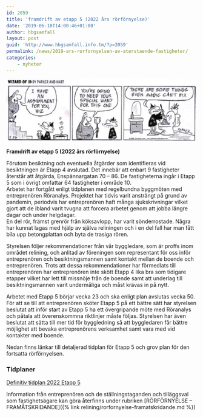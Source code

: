 ```yaml
---
id: 2059
title: 'framdrift av etapp 5 (2022 års rörförnyelse)'
date: '2019-06-18T14:00:46+01:00'
author: hbgsamfall
layout: post
guid: 'http://www.hbgsamfall.info.tm/?p=2059'
permalink: /news/2019-ars-rorfornyelsen-av-aterstaende-fastigheter/
categories:
    - nyheter
---
```


[![](/wp-content/uploads/2014/03/wizard-id-plumber-510x167.jpg)](/wp-content/uploads/2014/03/wizard-id-plumber-510x167.jpg)

**Framdrift av etapp 5 (2022 års rörförnyelse)**

Förutom besiktning och eventuella åtgärder som identifieras vid besiktningen är Etapp 4 avslutad. Det innebär att enbart 9 fastigheter återstår att åtgärda, Enspännargatan 70 – 86. De fastigheterna ingår i Etapp 5 som i övrigt omfattar 64 fastigheter i område 10.  
Arbetet har fortgått enligt tidplanen med regelbundna byggmöten med entreprenören Röranalys. Projektet har tidvis varit ansträngt på grund av pandemin, periodvis har entreprenören haft många sjukskrivningar vilket gjort att de ibland varit tvugna att forcera arbetet genom att jobba längre dagar och under helgdagar.  
En del rör, främst grenrör från köksavlopp, har varit sönderrostade. Några har kunnat lagas med hjälp av själva reliningen och i en del fall har man fått bila upp betongplattan och byta de trasiga rören.

Styrelsen följer rekommendationer från vår byggledare, som är proffs inom området relining, och anlitad av föreningen som representant för oss inför entreprenören och besiktningsmannen samt kontakt mellan de boende och entreprenören. Trots att dessa rekommendationer har förmedlats till entreprenören har entreprenören inte skött Etapp 4 lika bra som tidigare etapper vilket har lett till missnöje från de boende samt att underlag till besiktningsmannen varit undermåliga och måst krävas in på nytt.

Arbetet med Etapp 5 börjar vecka 23 och ska enligt plan avslutas vecka 50. För att se till att entreprenören sköter Etapp 5 på ett bättre sätt har styrelsen beslutat att inför start av Etapp 5 ha ett övergripande möte med Röranalys och påtala att överenskommna riktlinjer måste följas. Styrelsen har även beslutat att sätta till mer tid för byggledning så att byggledaren får bättre möjlighet att bevaka entreprenörens verksamhet samt vara med vid kontakter med boende.

Nedan finns länkar till detaljerad tidplan för Etapp 5 och grov plan för den fortsatta rörförnyelsen.

### Tidplaner  
[Definitiv tidplan 2022 Etapp 5](/wp-content/uploads/2022/05/Definitiv-tidplan-2022-Etapp-5.pdf)

Information från entreprenören och de ställningstaganden och tilläggsval som fastighetsägare kan göra återfinns under rubriken [RÖRFÖRNYELSE – FRAMÅTSKRIDANDE]({% link relining/rorfornyelse-framatskridande.md %})
